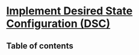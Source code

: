 # [Implement Desired State Configuration (DSC)](https://learn.microsoft.com/en-us/training/modules/implement-desired-state-configuration-dsc/) <!-- omit in toc -->

## Table of contents <!-- omit in toc -->
